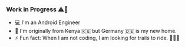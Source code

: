 ### Work in Progress ⚠️🚧

- 💻  I'm an Android Engineer
- 📍 I'm originally from Kenya 🇰🇪 but Germany 🇩🇪 is my new home.
- ⚡ Fun fact: When I am not coding, I am looking for trails to ride. 🚵🏽‍♀️

<!--
**kioko/kioko** is a ✨ _special_ ✨ repository because its `README.md` (this file) appears on your GitHub profile.

Here are some ideas to get you started:

- 🔭 I’m currently working on ...
- 🌱 I’m currently learning ...
- 👯 I’m looking to collaborate on ...
- 🤔 I’m looking for help with ...
- 💬 Ask me about ...
- 😄 Pronouns: ...

-->
